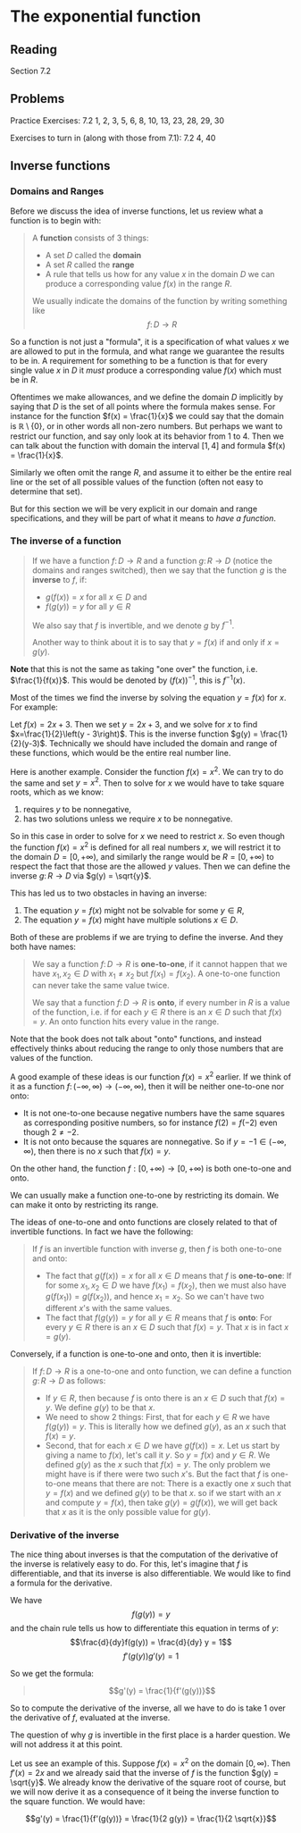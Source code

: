 # The exponential function

## Reading

Section 7.2

## Problems

Practice Exercises: 7.2 1, 2, 3, 5, 6, 8, 10, 13, 23, 28, 29, 30

Exercises to turn in (along with those from 7.1): 7.2 4, 40

## Inverse functions

### Domains and Ranges

Before we discuss the idea of inverse functions, let us review what a function is to begin with:

> A **function** consists of 3 things:
>
> - A set $D$ called the **domain**
> - A set $R$ called the **range**
> - A rule that tells us how for any value $x$ in the domain $D$ we can produce a corresponding value $f(x)$ in the range $R$.
>
> We usually indicate the domains of the function by writing something like
> $$f\colon D \to R$$

So a function is not just a "formula", it is a specification of what values $x$ we are allowed to put in the formula, and what range we guarantee the results to be in. A requirement for something to be a function is that for every single value $x$ in $D$ it *must* produce a corresponding value $f(x)$ which must be in $R$.

Oftentimes we make allowances, and we define the domain $D$ implicitly by saying that $D$ is the set of all points where the formula makes sense. For instance for the function $f(x) = \frac{1}{x}$ we could say that the domain is $\mathbb{R}\setminus \{0\}$, or in other words all non-zero numbers. But perhaps we want to restrict our function, and say only look at its behavior from $1$ to $4$. Then we can talk about the function with domain the interval $[1, 4]$ and formula $f(x) = \frac{1}{x}$.

Similarly we often omit the range $R$, and assume it to either be the entire real line or the set of all possible values of the function (often not easy to determine that set).

But for this section we will be very explicit in our domain and range specifications, and they will be part of what it means to *have a function*.

### The inverse of a function

> If we have a function $f\colon D\to R$ and a function $g\colon R\to D$ (notice the domains and ranges switched), then we say that the function $g$ is the **inverse** to $f$, if:
>
> - $g(f(x)) = x$ for all $x\in D$ and
> - $f(g(y)) = y$ for all $y\in R$
>
> We also say that $f$ is invertible, and we denote $g$ by $f^{-1}$.
>
> Another way to think about it is to say that $y=f(x)$ if and only if $x = g(y)$.

**Note** that this is not the same as taking "one over" the function, i.e. $\frac{1}{f(x)}$. This would be denoted by $\left(f(x)\right)^{-1}$, this is $f^{-1}(x)$.

Most of the times we find the inverse by solving the equation $y=f(x)$ for $x$. For example:

Let $f(x) = 2x+3$. Then we set $y=2x+3$, and we solve for $x$ to find $x=\frac{1}{2}\left(y - 3\right)$. This is the inverse function $g(y) = \frac{1}{2}(y-3)$. Technically we should have included the domain and range of these functions, which would be the entire real number line.

Here is another example. Consider the function $f(x) = x^2$. We can try to do the same and set $y=x^2$. Then to solve for $x$ we would have to take square roots, which as we know:

1. requires $y$ to be nonnegative,
2. has two solutions unless we require $x$ to be nonnegative.

So in this case in order to solve for $x$ we need to restrict $x$. So even though the function $f(x) = x^2$ is defined for all real numbers $x$, we will restrict it to the domain $D=[0, +\infty)$, and similarly the range would be $R=[0, +\infty)$ to respect the fact that those are the allowed $y$ values. Then we can define the inverse $g\colon R \to D$ via $g(y) = \sqrt{y}$.

This has led us to two obstacles in having an inverse:

1. The equation $y=f(x)$ might not be solvable for some $y\in R$,
2. The equation $y=f(x)$ might have multiple solutions $x\in D$.

Both of these are problems if we are trying to define the inverse. And they both have names:

> We say a function $f\colon D\to R$ is **one-to-one**, if it cannot happen that we have $x_1,x_2\in D$ with $x_1\neq x_2$ but $f(x_1) = f(x_2)$. A one-to-one function can never take the same value twice.
>
> We say that a function $f\colon D\to R$ is **onto**, if every number in $R$ is a value of the function, i.e. if for each $y\in R$ there is an $x\in D$ such that $f(x) = y$. An onto function hits every value in the range.

Note that the book does not talk about "onto" functions, and instead effectively thinks about reducing the range to only those numbers that are values of the function.

A good example of these ideas is our function $f(x) = x^2$ earlier. If we think of it as a function $f\colon (-\infty, \infty) \to (-\infty, \infty)$, then it will be neither one-to-one nor onto:

- It is not one-to-one because negative numbers have the same squares as corresponding positive numbers, so for instance $f(2) = f(-2)$ even though $2\neq -2$.
- It is not onto because the squares are nonnegative. So if $y=-1\in (-\infty, \infty)$, then there is no $x$ such that $f(x) = y$.

On the other hand, the function $f:[0,+\infty)\to[0,+\infty)$ is both one-to-one and onto.

We can usually make a function one-to-one by restricting its domain. We can make it onto by restricting its range.

The ideas of one-to-one and onto functions are closely related to that of invertible functions. In fact we have the following:

> If $f$ is an invertible function with inverse $g$, then $f$ is both one-to-one and onto:
>
> - The fact that $g(f(x)) = x$ for all $x\in D$ means that $f$ is **one-to-one**: If for some $x_1,x_2\in D$ we have $f(x_1) = f(x_2)$, then we must also have $g(f(x_1)) = g(f(x_2))$, and hence $x_1 = x_2$. So we can't have two different $x$'s with the same values.
> - The fact that $f(g(y)) = y$ for all $y\in R$ means that $f$ is **onto**: For every $y\in R$ there is an $x\in D$ such that $f(x) = y$. That $x$ is in fact $x=g(y)$.

Conversely, if a function is one-to-one and onto, then it is invertible:

> If $f\colon D\to R$ is a one-to-one and onto function, we can define a function $g\colon R\to D$ as follows:
>
> - If $y\in R$, then because $f$ is onto there is an $x\in D$ such that $f(x) = y$. We define $g(y)$ to be that $x$.
> - We need to show 2 things: First, that for each $y\in R$ we have $f(g(y))=y$. This is literally how we defined $g(y)$, as an $x$ such that $f(x) = y$.
> - Second, that for each $x\in D$ we have $g(f(x)) = x$. Let us start by giving a name to $f(x)$, let's call it $y$. So $y=f(x)$ and $y\in R$. We defined $g(y)$ as the $x$ such that $f(x) = y$. The only problem we might have is if there were two such $x$'s. But the fact that $f$ is one-to-one means that there are not: There is a exactly one $x$ such that $y=f(x)$ and we defined $g(y)$ to be that $x$. so if we start with an $x$ and compute $y=f(x)$, then take $g(y) = g(f(x))$, we will get back that $x$ as it is the only possible value for $g(y)$.

### Derivative of the inverse

The nice thing about inverses is that the computation of the derivative of the inverse is relatively easy to do. For this, let's imagine that $f$ is differentiable, and that its inverse is also differentiable. We would like to find a formula for the derivative.

We have
$$f(g(y)) = y$$
and the chain rule tells us how to differentiate this equation in terms of $y$:
$$\frac{d}{dy}f(g(y)) = \frac{d}{dy} y = 1$$
$$f'(g(y))g'(y) = 1$$

So we get the formula:

> $$g'(y) = \frac{1}{f'(g(y))}$$

So to compute the derivative of the inverse, all we have to do is take 1 over the derivative of $f$, evaluated at the inverse.

The question of why $g$ is invertible in the first place is a harder question. We will not address it at this point.

Let us see an example of this. Suppose $f(x) = x^2$ on the domain $[0,\infty)$. Then $f'(x) = 2x$ and we already said that the inverse of $f$ is the function $g(y) = \sqrt{y}$. We already know the derivative of the square root of course, but we will now derive it as a consequence of it being the inverse function to the square function. We would have:

$$g'(y) = \frac{1}{f'(g(y))} = \frac{1}{2 g(y)} = \frac{1}{2 \sqrt{x}}$$



